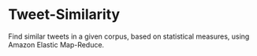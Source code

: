 # Tweet-Similarity
Find similar tweets in a given corpus, based on statistical measures, using Amazon Elastic Map-Reduce.
